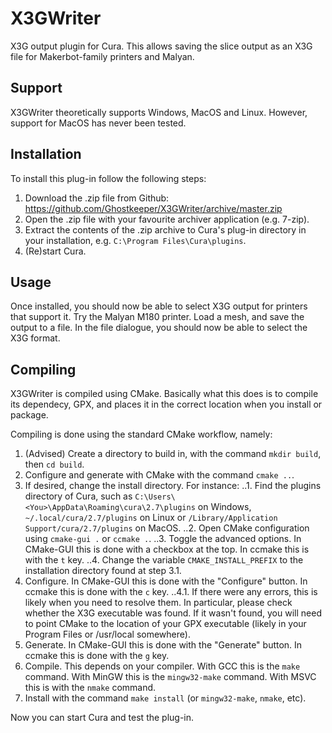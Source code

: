 # X3GWriter
X3G output plugin for Cura. This allows saving the slice output as an X3G file for Makerbot-family printers and Malyan.

## Support
X3GWriter theoretically supports Windows, MacOS and Linux. However, support for MacOS has never been tested.

## Installation
To install this plug-in follow the following steps:

1. Download the .zip file from Github: https://github.com/Ghostkeeper/X3GWriter/archive/master.zip
2. Open the .zip file with your favourite archiver application (e.g. 7-zip).
3. Extract the contents of the .zip archive to Cura's plug-in directory in your installation, e.g. `C:\Program Files\Cura\plugins`.
4. (Re)start Cura.

## Usage
Once installed, you should now be able to select X3G output for printers that support it. Try the Malyan M180 printer. Load a mesh, and save the output to a file. In the file dialogue, you should now be able to select the X3G format.

## Compiling
X3GWriter is compiled using CMake. Basically what this does is to compile its dependecy, GPX, and places it in the correct location when you install or package.

Compiling is done using the standard CMake workflow, namely:

1. (Advised) Create a directory to build in, with the command `mkdir build`, then `cd build`.
2. Configure and generate with CMake with the command `cmake ..`.
3. If desired, change the install directory. For instance:
..1. Find the plugins directory of Cura, such as `C:\Users\<You>\AppData\Roaming\cura\2.7\plugins` on Windows, `~/.local/cura/2.7/plugins` on Linux or `/Library/Application Support/cura/2.7/plugins` on MacOS.
..2. Open CMake configuration using `cmake-gui .` or `ccmake .`.
..3. Toggle the advanced options. In CMake-GUI this is done with a checkbox at the top. In ccmake this is with the `t` key.
..4. Change the variable `CMAKE_INSTALL_PREFIX` to the installation directory found at step 3.1.
4. Configure. In CMake-GUI this is done with the "Configure" button. In ccmake this is done with the `c` key.
..4.1. If there were any errors, this is likely when you need to resolve them. In particular, please check whether the X3G executable was found. If it wasn't found, you will need to point CMake to the location of your GPX executable (likely in your Program Files or /usr/local somewhere).
5. Generate. In CMake-GUI this is done with the "Generate" button. In ccmake this is done with the `g` key.
6. Compile. This depends on your compiler. With GCC this is the `make` command. With MinGW this is the `mingw32-make` command. With MSVC this is with the `nmake` command.
7. Install with the command `make install` (or `mingw32-make`, `nmake`, etc).

Now you can start Cura and test the plug-in.
